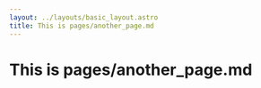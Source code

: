 ```yaml
---
layout: ../layouts/basic_layout.astro
title: This is pages/another_page.md
---
```


# This is pages/another_page.md
